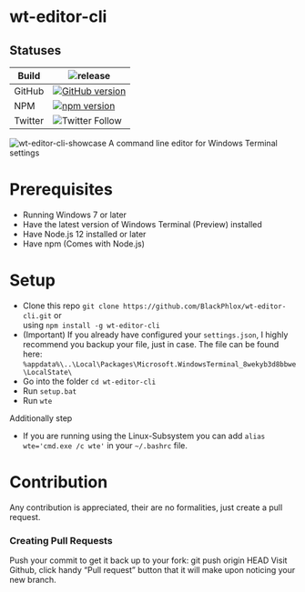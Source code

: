 # wt-editor-cli
## Statuses



| Build | ![release](https://github.com/BlackPhlox/wt-editor-cli/workflows/release/badge.svg) |
|-------|---------|
| GitHub | [![GitHub version](https://badge.fury.io/gh/BlackPhlox%2Fwt-editor-cli.svg)](https://badge.fury.io/gh/BlackPhlox%2Fwt-editor-cli) |
| NPM | [![npm version](https://badge.fury.io/js/wt-editor-cli.svg)](https://badge.fury.io/js/wt-editor-cli) |
| Twitter     | ![Twitter Follow](https://img.shields.io/twitter/follow/darkphlox?style=social)       |

![wt-editor-cli-showcase](https://user-images.githubusercontent.com/25123512/68077919-ba2a4980-fdcc-11e9-879f-6e1fecb6bb20.gif)
A command line editor for Windows Terminal settings

# Prerequisites
  - Running Windows 7 or later
  - Have the latest version of Windows Terminal (Preview) installed
  - Have Node.js 12 installed or later
  - Have npm (Comes with Node.js)
# Setup
  - Clone this repo ```git clone https://github.com/BlackPhlox/wt-editor-cli.git``` or<br> using ```npm install -g wt-editor-cli ```
  - (Important) If you already have configured your `settings.json`, I highly recommend you backup your file, just in case. The file can be found here: `%appdata%\..\Local\Packages\Microsoft.WindowsTerminal_8wekyb3d8bbwe\LocalState\`
  - Go into the folder `cd wt-editor-cli`
  - Run `setup.bat`
  - Run `wte`
  
  Additionally step
  - If you are running using the Linux-Subsystem you can add `alias wte='cmd.exe /c wte'` in your `~/.bashrc` file.

# Contribution

Any contribution is appreciated, their are no formalities, just create a pull request.

### Creating Pull Requests
  Push your commit to get it back up to your fork: git push origin HEAD
  Visit Github, click handy “Pull request” button that it will make upon noticing your new branch.
